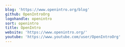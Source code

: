 ```yaml
---
blog: 'https://www.openintro.org/blog'
github: OpenIntroOrg
logohandle: openintro
sort: openintro
title: OpenIntro
website: 'https://www.openintro.org/'
youtube: 'https://www.youtube.com/user/OpenIntroOrg'
---
```

